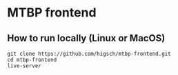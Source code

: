 # MTBP frontend

## How to run locally (Linux or MacOS)
```
git clone https://github.com/higsch/mtbp-frontend.git
cd mtbp-frontend
live-server
```
